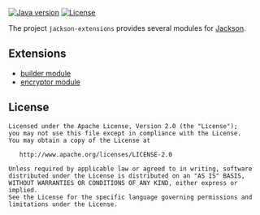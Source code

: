 [![Java version](https://img.shields.io/badge/Java-11-blue)](https://www.oracle.com/java/technologies/javase-jdk11-downloads.html)
[![License](https://img.shields.io/badge/License-Apache%202.0-blue.svg)](https://www.apache.org/licenses/LICENSE-2.0)

The project `jackson-extensions` provides several modules for [Jackson](https://github.com/FasterXML/jackson).

## Extensions

* [builder module](builder-module)
* [encryptor module](encryptor-module)

## License

    Licensed under the Apache License, Version 2.0 (the "License");
    you may not use this file except in compliance with the License.
    You may obtain a copy of the License at

       http://www.apache.org/licenses/LICENSE-2.0

    Unless required by applicable law or agreed to in writing, software
    distributed under the License is distributed on an "AS IS" BASIS,
    WITHOUT WARRANTIES OR CONDITIONS OF ANY KIND, either express or implied.
    See the License for the specific language governing permissions and
    limitations under the License.
